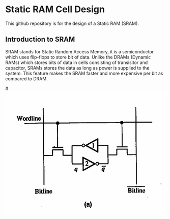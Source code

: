 # Static RAM Cell Design
This github repository is for the design of a Static RAM (SRAM).

## Introduction to SRAM
SRAM stands for Static Random Access Memory, it is a semiconductor which uses flip-flops to store bit of data. 
Unlike the DRAMs (Dynamic RAMs) which stores bits of data in cells consisting of transisitor and capacitor, SRAMs stores the data as long as power is supplied to the system.
This feature makes the SRAM faster and more expensive per bit as compared to DRAM.
<p>
  # <img src="/Images/Basic SRAM cell.png">
</p>
